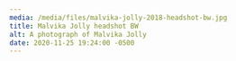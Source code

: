 ```yaml
---
media: /media/files/malvika-jolly-2018-headshot-bw.jpg
title: Malvika Jolly headshot BW
alt: A photograph of Malvika Jolly
date: 2020-11-25 19:24:00 -0500
---
```


